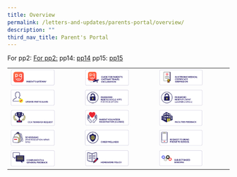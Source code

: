 ```yaml
---
title: Overview
permalink: /letters-and-updates/parents-portal/overview/
description: ""
third_nav_title: Parent's Portal
---
```

For pp2: [For pp2:](/files/parentsgateway.pdf)
pp14: [pp14](/files/School%20Homework%20Policy.pdf)
pp15: [pp15](/files/MOE_Subject-Based_Banding.pdf)

|  	|  	|  	|
|---	|---	|---	|
|<a href="https://staging.dnfzur975cvj1.amplifyapp.com/letters-and-updates/Parents-Portal/parents-gateway/"><img style="width:65%" src="/images/pp1.png"></a>  	| <a href="https://staging.dnfzur975cvj1.amplifyapp.com/files/parentsgateway.pdf"><img style="width:65%" src="/images/pp2.png"></a> 	| <a href="https://staging.dnfzur975cvj1.amplifyapp.com/letters-and-updates/Parents-Portal/emc-submission/"><img style="width:65%" src="/images/pp3.png"></a> 	|
| <a href="https://form.gov.sg/#!/5cda56c17c72130017cef181"><img style="width:65%" src="/images/pp4.png"></a> 	| <a href="https://form.gov.sg/#!/5d229344bf829f00113c1876"><img style="width:65%" src="/images/pp5.png"></a> 	| <a href="https://staging.dnfzur975cvj1.amplifyapp.com/general-information/student-learning-space/"><img style="width:65%" src="/images/pp6.png"></a> 	|
| <a href="https://docs.google.com/forms/d/e/1FAIpQLScS-mYbpbEOTnMaNFgwqxZPVxz-B2WtQXGoo4rrOpMyNofCDw/viewform"><img style="width:65%" src="/images/pp7.png"></a> 	|  <a href="https://form.gov.sg/5e605d0b2a26c800116a2557"><img style="width:65%" src="/images/pp8.png"></a>	| <a href="https://docs.google.com/forms/d/e/1FAIpQLSdrUys5LYbSsdTiSq7QCn8cpaxFNiqQVYpKmIAWJhH5nsqEWw/viewform"><img style="width:65%" src="/images/pp9.png"></a> 	|
| <a href="https://schoolbag.sg/"><img style="width:65%" src="/images/pp10.png"></a> 	| <a href="https://www.moe.gov.sg/programmes/cyber-wellness"><img style="width:65%" src="/images/pp11.png"></a> 	| <a href="https://docs.google.com/forms/d/e/1FAIpQLSf9A8USg51RnrnVSgEQ_OwQYI9UhD_c-9e2JJf0loXc2FxH2g/viewform"><img style="width:65%" src="/images/pp12.png"></a> 	|
| <a href="https://docs.google.com/forms/d/e/1FAIpQLSewS7uZppTdyK4rbU0LCMDDyODnxhyvQAKhr1Oxqkzu3i3RbA/viewform"><img style="width:65%" src="/images/pp13.png"></a> 	| <a href="https://staging.dnfzur975cvj1.amplifyapp.com/files/School%20Homework%20Policy.pdf"><img style="width:65%" src="/images/pp14.png"></a> 	|  <a href="https://staging.dnfzur975cvj1.amplifyapp.com/files/MOE_Subject-Based_Banding.pdf"><img style="width:65%" src="/images/pp15.png"></a>	|